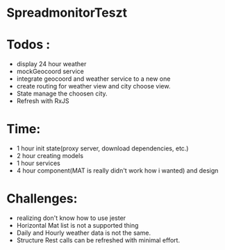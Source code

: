 # SpreadmonitorTeszt

# Todos :
- display 24 hour weather
- mockGeocoord service
- integrate geocoord and weather service to a new one
- create routing for weather view and city choose view.
- State manage the choosen city.
- Refresh with RxJS

# Time:
- 1 hour init state(proxy server, download dependencies, etc.)
- 2 hour creating models
- 1 hour services
- 4 hour component(MAT is really didn't work how i wanted) and design

# Challenges:
- realizing don't know how to use jester
- Horizontal Mat list is not a supported thing
- Daily and Hourly weather data is not the same.
- Structure Rest calls can be refreshed with minimal effort.
